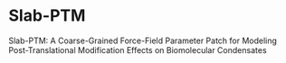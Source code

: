 # Slab-PTM
Slab-PTM: A Coarse-Grained Force-Field Parameter Patch for Modeling Post-Translational Modification Effects on Biomolecular Condensates
